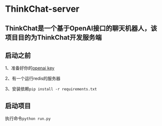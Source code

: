 # ThinkChat-server
## ThinkChat是一个基于OpenAI接口的聊天机器人，该项目目的为ThinkChat开发服务端

## 启动之前
1、准备好你的[openai key](https://platform.openai.com/account/api-keys)  

2、有一个运行redis的服务器  

3、安装依赖```pip install -r requirements.txt```

## 启动项目
执行命令```python run.py```

